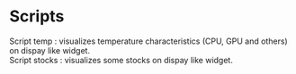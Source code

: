 # Scripts

Script temp : visualizes temperature characteristics (CPU, GPU and others) on dispay like widget.<br>
Script stocks : visualizes some stocks on dispay like widget.
